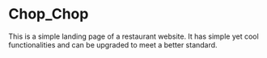 # Chop_Chop
This is a simple landing page of a restaurant website. It has simple yet cool functionalities and can be upgraded to meet a better standard.

